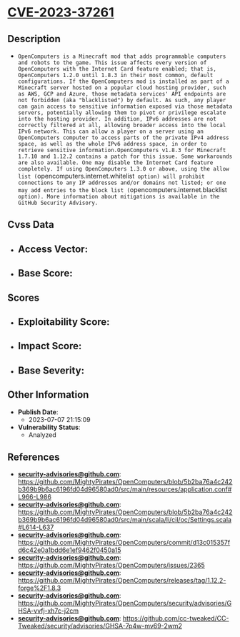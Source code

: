 
# [CVE-2023-37261](https://cve.mitre.org/cgi-bin/cvename.cgi?name=CVE-2023-37261)

## Description

- `OpenComputers is a Minecraft mod that adds programmable computers and robots to the game. This issue affects every version of OpenComputers with the Internet Card feature enabled; that is, OpenComputers 1.2.0 until 1.8.3 in their most common, default configurations. If the OpenComputers mod is installed as part of a Minecraft server hosted on a popular cloud hosting provider, such as AWS, GCP and Azure, those metadata services' API endpoints are not forbidden (aka "blacklisted") by default. As such, any player can gain access to sensitive information exposed via those metadata servers, potentially allowing them to pivot or privilege escalate into the hosting provider. In addition, IPv6 addresses are not correctly filtered at all, allowing broader access into the local IPv6 network. This can allow a player on a server using an OpenComputers computer to access parts of the private IPv4 address space, as well as the whole IPv6 address space, in order to retrieve sensitive information.OpenComputers v1.8.3 for Minecraft 1.7.10 and 1.12.2 contains a patch for this issue. Some workarounds are also available. One may disable the Internet Card feature completely. If using OpenComputers 1.3.0 or above, using the allow list (`opencomputers.internet.whitelist` option) will prohibit connections to any IP addresses and/or domains not listed; or one may add entries to the block list (`opencomputers.internet.blacklist` option). More information about mitigations is available in the GitHub Security Advisory.`

## Cvss Data

- **Access Vector**:
  - 
- **Base Score**:
  - 

## Scores

- **Exploitability Score**:
  - 
- **Impact Score**:
  - 
- **Base Severity**:
  - 

## Other Information

- **Publish Date**:
  - 2023-07-07 21:15:09
- **Vulnerability Status**:
  - Analyzed

## References

- **security-advisories@github.com**: https://github.com/MightyPirates/OpenComputers/blob/5b2ba76a4c242b369b9b6ac6196fd04d96580ad0/src/main/resources/application.conf#L966-L986
- **security-advisories@github.com**: https://github.com/MightyPirates/OpenComputers/blob/5b2ba76a4c242b369b9b6ac6196fd04d96580ad0/src/main/scala/li/cil/oc/Settings.scala#L614-L637
- **security-advisories@github.com**: https://github.com/MightyPirates/OpenComputers/commit/d13c015357fd6c42e0a1bdd6e1ef9462f0450a15
- **security-advisories@github.com**: https://github.com/MightyPirates/OpenComputers/issues/2365
- **security-advisories@github.com**: https://github.com/MightyPirates/OpenComputers/releases/tag/1.12.2-forge%2F1.8.3
- **security-advisories@github.com**: https://github.com/MightyPirates/OpenComputers/security/advisories/GHSA-vvfj-xh7c-j2cm
- **security-advisories@github.com**: https://github.com/cc-tweaked/CC-Tweaked/security/advisories/GHSA-7p4w-mv69-2wm2
